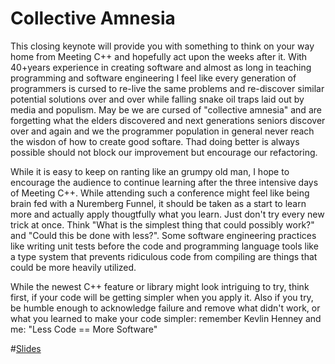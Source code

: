 # Collective Amnesia

This closing keynote will provide you with something to think on your way home from Meeting C++ and hopefully act upon the weeks after it.
With 40+years experience in creating software and almost as long in teaching programming and software engineering I feel like every generation of programmers is cursed to re-live the same problems and re-discover similar potential solutions over and over while falling snake oil traps laid out by media and populism. May be we are cursed of "collective amnesia" and are forgetting what the elders discovered and next generations seniors discover over and again and we the programmer population in general never reach the wisdon of how to create good softare. Thad doing better is always possible should not block our improvement but encourage our refactoring.

While it is easy to keep on ranting like an grumpy old man, I hope to encourage the audience to continue learning after the three intensive days of Meeting C++. While attending such a conference might feel like being brain fed with a Nuremberg Funnel, it should be taken as a start to learn more and actually apply thougtfully what you learn. Just don't try every new trick at once. Think "What is the simplest thing that could possibly work?" and "Could this be done with less?". Some software engineering practices like writing unit tests before the code and programming language tools like a type system that prevents ridiculous code from compiling are things that could be more heavily utilized.

While the newest C++ feature or library might look intriguing to try, think first, if your code will be getting simpler when you apply it. Also if you try, be humble enough to acknowledge failure and remove what didn't work, or what you learned to make your code simpler: remember Kevlin Henney and me: "Less Code == More Software"


#[Slides](Collective%20Amnesia.pdf)
